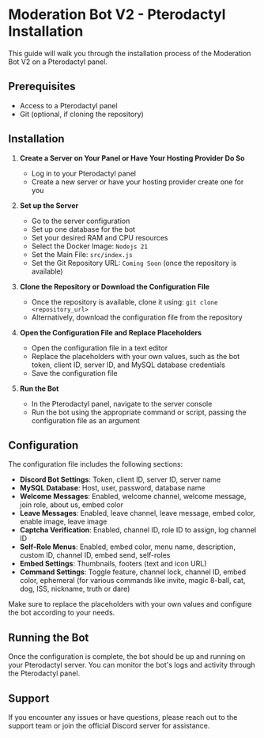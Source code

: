 # Moderation Bot V2 - Pterodactyl Installation

This guide will walk you through the installation process of the Moderation Bot V2 on a Pterodactyl panel.

## Prerequisites

- Access to a Pterodactyl panel
- Git (optional, if cloning the repository)

## Installation

1. **Create a Server on Your Panel or Have Your Hosting Provider Do So**
   - Log in to your Pterodactyl panel
   - Create a new server or have your hosting provider create one for you

2. **Set up the Server**
   - Go to the server configuration
   - Set up one database for the bot
   - Set your desired RAM and CPU resources
   - Select the Docker Image: `Nodejs 21`
   - Set the Main File: `src/index.js`
   - Set the Git Repository URL: `Coming Soon` (once the repository is available)

3. **Clone the Repository or Download the Configuration File**
   - Once the repository is available, clone it using: `git clone <repository_url>`
   - Alternatively, download the configuration file from the repository

4. **Open the Configuration File and Replace Placeholders**
   - Open the configuration file in a text editor
   - Replace the placeholders with your own values, such as the bot token, client ID, server ID, and MySQL database credentials
   - Save the configuration file

5. **Run the Bot**
   - In the Pterodactyl panel, navigate to the server console
   - Run the bot using the appropriate command or script, passing the configuration file as an argument

## Configuration

The configuration file includes the following sections:

- **Discord Bot Settings**: Token, client ID, server ID, server name
- **MySQL Database**: Host, user, password, database name
- **Welcome Messages**: Enabled, welcome channel, welcome message, join role, about us, embed color
- **Leave Messages**: Enabled, leave channel, leave message, embed color, enable image, leave image
- **Captcha Verification**: Enabled, channel ID, role ID to assign, log channel ID
- **Self-Role Menus**: Enabled, embed color, menu name, description, custom ID, channel ID, embed send, self-roles
- **Embed Settings**: Thumbnails, footers (text and icon URL)
- **Command Settings**: Toggle feature, channel lock, channel ID, embed color, ephemeral (for various commands like invite, magic 8-ball, cat, dog, ISS, nickname, truth or dare)

Make sure to replace the placeholders with your own values and configure the bot according to your needs.

## Running the Bot

Once the configuration is complete, the bot should be up and running on your Pterodactyl server. You can monitor the bot's logs and activity through the Pterodactyl panel.

## Support

If you encounter any issues or have questions, please reach out to the support team or join the official Discord server for assistance.

